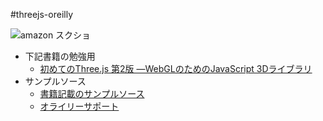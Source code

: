 #threejs-oreilly 

![amazon スクショ](https://images-na.ssl-images-amazon.com/images/I/51UOpsBIXYL._SX389_BO1,204,203,200_.jpg)

- 下記書籍の勉強用
  - [初めてのThree.js 第2版 ―WebGLのためのJavaScript 3Dライブラリ](https://amzn.to/3MMFm2h)
- サンプルソース
  - [書籍記載のサンプルソース](https://github.com/josdirksen/learning-threejs)
  - [オライリーサポート](https://github.com/oreilly-japan/learning-three-js-2e-ja-support)
